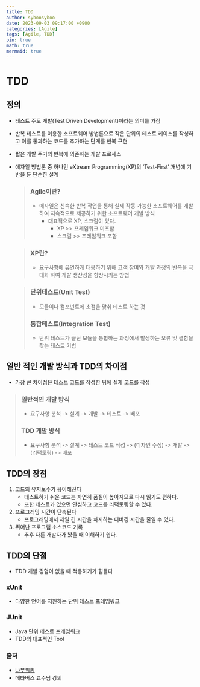 ```yaml
---
title: TDD
author: syboosyboo
date: 2023-09-03 09:17:00 +0900
categories: [Agile]
tags: [Agile, TDD]
pin: true
math: true
mermaid: true
---
```


# TDD
## 정의
- 테스트 주도 개발(Test Driven Development)이라는 의미를 가짐
- 반복 테스트를 이용한 소프트웨어 방법론으로 작은 단위의 테스트 케이스를 작성하고 이를 통과하는 코드를 추가하는 단계를 반복 구현
- 짧은 개발 주기의 반복에 의존하는 개발 프로세스
- 애자일 방법론 중 하나인 eXtream Programming(XP)의 ‘Test-First’ 개념에 기반을 둔 단순한 설계
  > ### Agile이란?
  > - 애자일은 신속한 반복 작업을 통해 실제 작동 가능한 소프트웨어를 개발하여 지속적으로 제공하기 위한 소프트웨어 개발 방식
  >   - 대표적으로 XP, 스크럼이 있다.
  >     - XP >> 프레임워크 미포함
  >     - 스크럼  >> 프레임워크 포함
  
  > ### XP란?
  > - 요구사항에 유연하게 대응하기 위해 고객 참여와 개발 과정의 반복을 극대화 하여 개발 생산성을 향상시키는 방법

  > ### 단위테스트(Unit Test)
  > - 모듈이나 컴포넌트에 초점을 맞춰 테스트 하는 것
  > 
  > ### 통합테스트(Integration Test)
  > - 단위 테스트가 끝난 모듈을 통합하는 과정에서 발생하는 오류 및 결함을 찾는 테스트 기법



## 일반 적인 개발 방식과 TDD의 차이점
- 가장 큰 차이점은 테스트 코드를 작성한 뒤에 실제 코드를 작성
> ### 일반적인 개발 방식
> - 요구사항 분석 -> 설계 -> 개발 -> 테스트 -> 배포
> 
> ### TDD 개발 방식
> - 요구사항 분석 -> 설계 -> 테스트 코드 작성 -> (디자인 수정) -> 개발 -> (리팩토링) -> 배포

## TDD의 장점
1. 코드의 유지보수가 용이해진다
    - 테스트하기 쉬운 코드는 자연히 품질이 높아지므로 다시 읽기도 편하다. 
    - 또한 테스트가 있으면 안심하고 코드를 리팩토링할 수 있다.
2. 프로그래밍 시간이 단축된다
    - 프로그래밍에서 제일 긴 시간을 차지하는 디버깅 시간을 줄일 수 있다.
3. 뛰어난 프로그램 소스코드 기록
    - 추후 다른 개발자가 봤을 때 이해하기 쉽다.

## TDD의 단점
- TDD 개발 경험이 없을 때 적용하기가 힘들다

### xUnit
- 다양한 언어를 지원하는 단위 테스트 프레임워크

### JUnit
- Java 단위 테스트 프레임워크
- TDD의 대표적인 Tool 



### 출처
- [나무위키](https://namu.wiki/)
- 메타버스 교수님 강의

